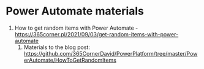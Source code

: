 # Power Automate materials

1. How to get random items with Power Automate - https://365corner.pl/2021/09/03/get-random-items-with-power-automate
   1.   Materials to the blog post: https://github.com/365CornerDavid/PowerPlatform/tree/master/PowerAutomate/HowToGetRandomItems
 
